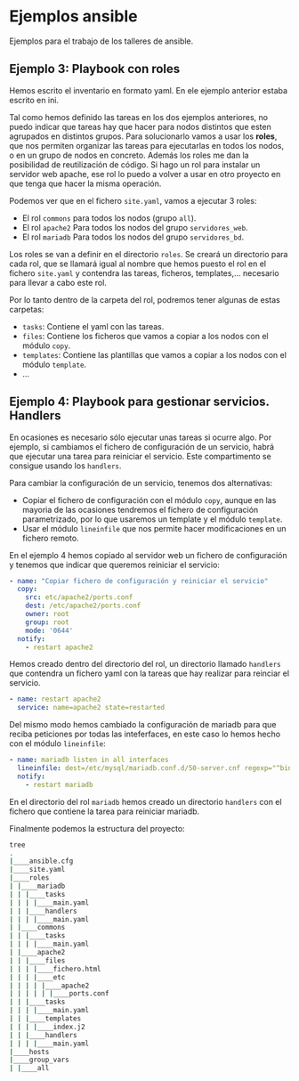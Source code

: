 # Ejemplos ansible

Ejemplos para el trabajo de los talleres de ansible.

## Ejemplo 3: Playbook con roles

Hemos escrito el inventario en formato yaml. En ele ejemplo anterior estaba escrito en ini.

Tal como hemos definido las tareas en los dos ejemplos anteriores, no puedo indicar que tareas hay que hacer para nodos distintos que esten agrupados en distintos grupos. Para solucionarlo vamos a usar los **roles**, que nos permiten organizar las tareas para ejecutarlas en todos los nodos, o en un grupo de nodos en concreto. Además los roles me dan la posibilidad de reutilización de código. Si hago un rol para instalar un servidor web apache, ese rol lo puedo a volver a usar en otro proyecto en que tenga que hacer la misma operación.

Podemos ver que en el fichero `site.yaml`, vamos a ejecutar 3 roles:

* El rol `commons` para todos los nodos (grupo `all`).
* El rol `apache2` Para todos los nodos del grupo `servidores_web`.
* El rol `mariadb` Para todos los nodos del grupo `servidores_bd`.

Los roles se van a definir en el directorio `roles`. Se creará un directorio para cada rol, que se llamará igual al nombre que hemos puesto el rol en el fichero `site.yaml` y contendra las tareas, ficheros, templates,... necesario para llevar a cabo este rol.

Por lo tanto dentro de la carpeta del rol, podremos tener algunas de estas carpetas:

* `tasks`: Contiene el yaml con las tareas.
* `files`: Contiene los ficheros que vamos a copiar a los nodos con el módulo `copy`.
* `templates`: Contiene las plantillas que vamos a copiar a los nodos con el módulo `template`.
* ...


## Ejemplo 4: Playbook para gestionar servicios. Handlers

En ocasiones es necesario sólo ejecutar unas tareas si ocurre algo. Por ejemplo, si cambiamos el fichero de configuración de un servicio, habrá que ejecutar una tarea para reiniciar el servicio. Este compartimento se consigue usando los `handlers`.

Para cambiar la configuración de un servicio, tenemos dos alternativas:

* Copiar el fichero de configuración con el módulo `copy`, aunque en las mayoria de las ocasiones tendremos el fichero de configuración parametrizado, por lo que usaremos un template y el módulo `template`.
* Usar el módulo `lineinfile` que nos permite hacer modificaciones en un fichero remoto.


En el ejemplo 4 hemos copiado al servidor web un fichero de configuración y tenemos que indicar que queremos reiniciar el servicio:

```yaml
- name: "Copiar fichero de configuración y reiniciar el servicio"
  copy:
    src: etc/apache2/ports.conf
    dest: /etc/apache2/ports.conf
    owner: root
    group: root
    mode: '0644'
  notify:
    - restart apache2
```

Hemos creado dentro del directorio del rol, un directorio llamado `handlers` que contendra un fichero yaml con la tareas que hay realizar para reinciar el servicio.

```yaml
- name: restart apache2
  service: name=apache2 state=restarted
```

Del mismo modo hemos cambiado la configuración de mariadb para que reciba peticiones por todas las inteferfaces, en este caso lo hemos hecho con el módulo `lineinfile`:

```yaml
- name: mariadb listen in all interfaces
  lineinfile: dest=/etc/mysql/mariadb.conf.d/50-server.cnf regexp="^bind-address            = 127.0.0.1" line="bind-address            = 0.0.0.0" state=present
  notify:
    - restart mariadb
```

En el directorio del rol `mariadb` hemos creado un directorio `handlers` con el fichero que contiene la tarea para reiniciar mariadb.

Finalmente podemos la estructura del proyecto:

```bash
tree
.
|____ansible.cfg
|____site.yaml
|____roles
| |____mariadb
| | |____tasks
| | | |____main.yaml
| | |____handlers
| | | |____main.yaml
| |____commons
| | |____tasks
| | | |____main.yaml
| |____apache2
| | |____files
| | | |____fichero.html
| | | |____etc
| | | | |____apache2
| | | | | |____ports.conf
| | |____tasks
| | | |____main.yaml
| | |____templates
| | | |____index.j2
| | |____handlers
| | | |____main.yaml
|____hosts
|____group_vars
| |____all
```



